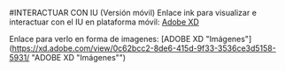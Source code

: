 #INTERACTUAR CON IU (Versión móvil)
Enlace ink para visualizar e interactuar con el IU en plataforma móvil:
[Adobe XD](https://xd.adobe.com/view/0c62bcc2-8de6-415d-9f33-3536ce3d5158-5931/ "Adobe XD")

Enlace para verlo en forma de imagenes:
[ADOBE XD "Imágenes"](https://xd.adobe.com/view/0c62bcc2-8de6-415d-9f33-3536ce3d5158-5931/ "ADOBE XD "Imágenes"")
